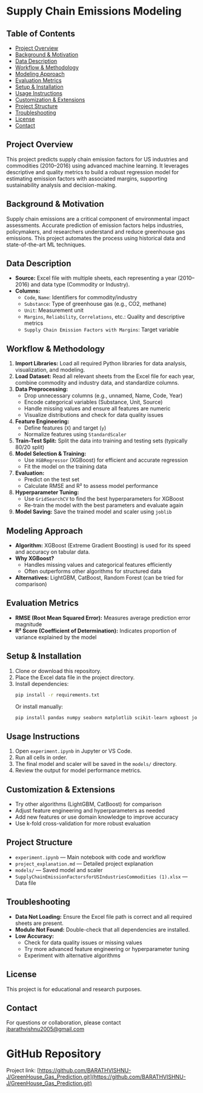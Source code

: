 


# Supply Chain Emissions Modeling

## Table of Contents
- [Project Overview](#project-overview)
- [Background & Motivation](#background--motivation)
- [Data Description](#data-description)
- [Workflow & Methodology](#workflow--methodology)
- [Modeling Approach](#modeling-approach)
- [Evaluation Metrics](#evaluation-metrics)
- [Setup & Installation](#setup--installation)
- [Usage Instructions](#usage-instructions)
- [Customization & Extensions](#customization--extensions)
- [Project Structure](#project-structure)
- [Troubleshooting](#troubleshooting)
- [License](#license)
- [Contact](#contact)

## Project Overview
This project predicts supply chain emission factors for US industries and commodities (2010–2016) using advanced machine learning. It leverages descriptive and quality metrics to build a robust regression model for estimating emission factors with associated margins, supporting sustainability analysis and decision-making.

## Background & Motivation
Supply chain emissions are a critical component of environmental impact assessments. Accurate prediction of emission factors helps industries, policymakers, and researchers understand and reduce greenhouse gas emissions. This project automates the process using historical data and state-of-the-art ML techniques.

## Data Description
- **Source:** Excel file with multiple sheets, each representing a year (2010–2016) and data type (Commodity or Industry).
- **Columns:**
  - `Code`, `Name`: Identifiers for commodity/industry
  - `Substance`: Type of greenhouse gas (e.g., CO2, methane)
  - `Unit`: Measurement unit
  - `Margins`, `Reliability`, `Correlations`, etc.: Quality and descriptive metrics
  - `Supply Chain Emission Factors with Margins`: Target variable

## Workflow & Methodology
1. **Import Libraries:** Load all required Python libraries for data analysis, visualization, and modeling.
2. **Load Dataset:** Read all relevant sheets from the Excel file for each year, combine commodity and industry data, and standardize columns.
3. **Data Preprocessing:**
   - Drop unnecessary columns (e.g., unnamed, Name, Code, Year)
   - Encode categorical variables (Substance, Unit, Source)
   - Handle missing values and ensure all features are numeric
   - Visualize distributions and check for data quality issues
4. **Feature Engineering:**
   - Define features (`X`) and target (`y`)
   - Normalize features using `StandardScaler`
5. **Train-Test Split:** Split the data into training and testing sets (typically 80/20 split)
6. **Model Selection & Training:**
   - Use `XGBRegressor` (XGBoost) for efficient and accurate regression
   - Fit the model on the training data
7. **Evaluation:**
   - Predict on the test set
   - Calculate RMSE and R² to assess model performance
8. **Hyperparameter Tuning:**
   - Use `GridSearchCV` to find the best hyperparameters for XGBoost
   - Re-train the model with the best parameters and evaluate again
9. **Model Saving:** Save the trained model and scaler using `joblib`

## Modeling Approach
- **Algorithm:** XGBoost (Extreme Gradient Boosting) is used for its speed and accuracy on tabular data.
- **Why XGBoost?**
  - Handles missing values and categorical features efficiently
  - Often outperforms other algorithms for structured data
- **Alternatives:** LightGBM, CatBoost, Random Forest (can be tried for comparison)

## Evaluation Metrics
- **RMSE (Root Mean Squared Error):** Measures average prediction error magnitude
- **R² Score (Coefficient of Determination):** Indicates proportion of variance explained by the model

## Setup & Installation
1. Clone or download this repository.
2. Place the Excel data file in the project directory.
3. Install dependencies:
   ```bash
   pip install -r requirements.txt
   ```
   Or install manually:
   ```bash
   pip install pandas numpy seaborn matplotlib scikit-learn xgboost joblib
   ```

## Usage Instructions
1. Open `experiment.ipynb` in Jupyter or VS Code.
2. Run all cells in order.
3. The final model and scaler will be saved in the `models/` directory.
4. Review the output for model performance metrics.

## Customization & Extensions
- Try other algorithms (LightGBM, CatBoost) for comparison
- Adjust feature engineering and hyperparameters as needed
- Add new features or use domain knowledge to improve accuracy
- Use k-fold cross-validation for more robust evaluation

## Project Structure
- `experiment.ipynb` — Main notebook with code and workflow
- `project_explanation.md` — Detailed project explanation
- `models/` — Saved model and scaler
- `SupplyChainEmissionFactorsforUSIndustriesCommodities (1).xlsx` — Data file

## Troubleshooting
- **Data Not Loading:** Ensure the Excel file path is correct and all required sheets are present.
- **Module Not Found:** Double-check that all dependencies are installed.
- **Low Accuracy:**
  - Check for data quality issues or missing values
  - Try more advanced feature engineering or hyperparameter tuning
  - Experiment with alternative algorithms

## License
This project is for educational and research purposes.

## Contact
For questions or collaboration, please contact jbarathvishnu2005@gmail.com



# GitHub Repository

Project link: [https://github.com/BARATHVISHNU-J/GreenHouse_Gas_Prediction.git](https://github.com/BARATHVISHNU-J/GreenHouse_Gas_Prediction.git)


